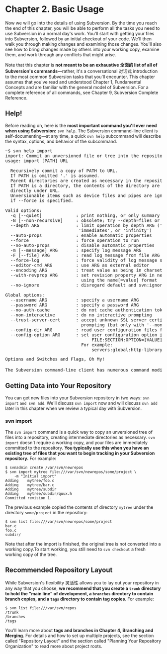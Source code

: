 # Chapter 2. Basic Usage

Now we will go into the details of using Subversion. By the time you reach the end of this chapter, you will be able to perform all the tasks you need to use Subversion in a normal day's work. You'll start with getting your files into Subversion, followed by an initial checkout of your code. We'll then walk you through making changes and examining those changes. You'll also see how to bring changes made by others into your working copy, examine them, and work through any conflicts that might arise.

Note that this chapter is **not meant to be an exhaustive 全面的 list of all of Subversion's commands**—rather, it's a conversational 对话式 introduction to the most common Subversion tasks that you'll encounter. This chapter assumes that you've read and understood Chapter 1,
Fundamental Concepts and are familiar with the general model of Subversion. For a complete reference of all commands, see Chapter 9, Subversion Complete Reference.

## Help!

Before reading on, here is the **most important command you'll ever need when using Subversion:** `svn help`. The Subversion command-line client is self-documenting—at any time, a quick `svn help` subcommand will describe the syntax, options, and behavior of the subcommand.

<pre>
~$ svn help import
import: Commit an unversioned file or tree into the repository.
usage: import [PATH] URL

  Recursively commit a copy of PATH to URL.
  If PATH is omitted '.' is assumed.
  Parent directories are created as necessary in the repository.
  If PATH is a directory, the contents of the directory are added
  directly under URL.
  Unversionable items such as device files and pipes are ignored
  if --force is specified.

Valid options:
  -q [--quiet]             : print nothing, or only summary information
  -N [--non-recursive]     : obsolete; try --depth=files or --depth=immediates
  --depth ARG              : limit operation by depth ARG ('empty', 'files',
                            'immediates', or 'infinity')
  --auto-props             : enable automatic properties
  --force                  : force operation to run
  --no-auto-props          : disable automatic properties
  -m [--message] ARG       : specify log message ARG
  -F [--file] ARG          : read log message from file ARG
  --force-log              : force validity of log message source
  --editor-cmd ARG         : use ARG as external editor
  --encoding ARG           : treat value as being in charset encoding ARG
  --with-revprop ARG       : set revision property ARG in new revision
                             using the name[=value] format
  --no-ignore              : disregard default and svn:ignore property ignores

Global options:
  --username ARG           : specify a username ARG
  --password ARG           : specify a password ARG
  --no-auth-cache          : do not cache authentication tokens
  --non-interactive        : do no interactive prompting
  --trust-server-cert      : accept unknown SSL server certificates without
                             prompting (but only with '--non-interactive')
  --config-dir ARG         : read user configuration files from directory ARG
  --config-option ARG      : set user configuration option in the format:
                                 FILE:SECTION:OPTION=[VALUE]
                             For example:
                                 servers:global:http-library=serf
</pre>

<pre>
Options and Switches and Flags, Oh My!

The Subversion command-line client has numerous command modifiers (which we call options), but there are two distinct 明显 kinds of options: short options are a single hyphen 连字符号 followed by a single letter, and long options consist of two hyphens followed by a number of letters (e.g., -s and --this-is-a-long-option, respectively). **Every option has a long format, but only certain options have an additional short format (these are typically options that are frequently used).** To maintain clarity, we usually use the long form in code examples, but when describing options, if there's a short form, we'll provide the long form (to improve clarity) and the short form (to make it easier to remember). You should use whichever one you're more comfortable with,but don't try to use both.
</pre>

## Getting Data into Your Repository

You can get new files into your Subversion repository in two ways: `svn import` `and svn add`. We'll discuss `svn import` now and will discuss `svn add` later in this chapter when we
review a typical day with Subversion.

### svn import

The `svn import` command is a quick way to copy an unversioned tree of files into a repository, creating intermediate directories as necessary. `svn import` doesn't require a working copy, and your files are immediately committed to the repository. **You typically use this when you have an existing tree of files that you want to begin tracking in your Subversion repository.** For example:

  ```shell
  $ svnadmin create /var/svn/newrepos
  $ svn import mytree file:///var/svn/newrepos/some/project \
      -m "Initial import"
  Adding    mytree/foo.c
  Adding    mytree/bar.c
  Adding    mytree/subdir
  Adding    mytree/subdir/quux.h
  Committed revision 1.
  ```

The previous example copied the contents of directory `mytree` under the directory `some/project` in the repository:

  ```shell
  $ svn list file:///var/svn/newrepos/some/project
  bar.c
  foo.c
  subdir/
  ```

Note that after the import is finished, the original tree is not converted into a working copy.To start working, you still need to `svn checkout` a fresh working copy of the tree.

## Recommended Repository Layout

While Subversion's flexibility 灵活性 allows you to lay out your repository in any way that you choose, **we recommend that you create a `trunk` directory to hold the "main line" of development, a `branches` directory to contain branch copies, and a `tags` directory to contain tag copies**. For example:

  ```shell
  $ svn list file:///var/svn/repos
  /trunk
  /branches
  /tags
  ```

You'll learn more about **tags and branches in Chapter 4, Branching and Merging**. For details and how to set up multiple projects, see the section called "Repository Layout" and the section called "Planning Your Repository Organization" to read more about project roots.

